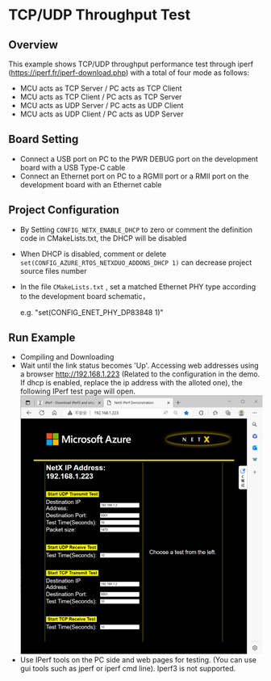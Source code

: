 # TCP/UDP Throughput Test

## Overview

This  example shows TCP/UDP throughput performance test through iperf (https://iperf.fr/iperf-download.php) with a total of four mode as follows:

- MCU acts as TCP Server / PC acts as TCP Client
- MCU acts as TCP Client / PC acts as TCP Server
- MCU acts as UDP Server / PC acts as UDP Client
- MCU acts as UDP Client / PC acts as UDP Server

## Board Setting

- Connect a USB port on PC to the PWR DEBUG port on the development board with a USB Type-C cable
- Connect an Ethernet port on PC to a RGMII port or a RMII port on the development board with an Ethernet cable

## Project Configuration
- By Setting `CONFIG_NETX_ENABLE_DHCP` to zero or comment the definition code in CMakeLists.txt, the DHCP will be disabled
- When DHCP is disabled, comment or delete `set(CONFIG_AZURE_RTOS_NETXDUO_ADDONS_DHCP 1)` can decrease project source files number
- In the file `CMakeLists.txt` ,  set a matched Ethernet PHY type according to the development board schematic，

  e.g. "set(CONFIG_ENET_PHY_DP83848 1)"

## Run Example

- Compiling and Downloading
- Wait until the link status becomes 'Up'. Accessing web addresses using a browser http://192.168.1.223 (Related to the configuration in the demo. If dhcp is enabled, replace the ip address with the alloted one), the following IPerf test page will open.
![Netx Iperf Web Page](./netx_iperf_web.png)
- Use IPerf tools on the PC side and web pages for testing. (You can use gui tools such as jperf or iperf cmd line). Iperf3 is not supported.